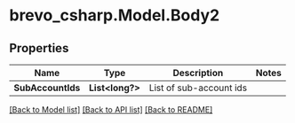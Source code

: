 # brevo_csharp.Model.Body2
## Properties

Name | Type | Description | Notes
------------ | ------------- | ------------- | -------------
**SubAccountIds** | **List&lt;long?&gt;** | List of sub-account ids | 

[[Back to Model list]](../README.md#documentation-for-models) [[Back to API list]](../README.md#documentation-for-api-endpoints) [[Back to README]](../README.md)

